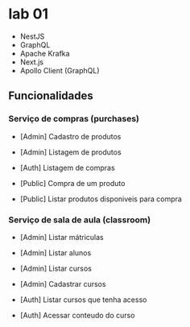 # lab 01
- NestJS
- GraphQL
- Apache Krafka
- Next.js
- Apollo Client (GraphQL)


## Funcionalidades


### Serviço de compras (purchases)
- [Admin] Cadastro de produtos
- [Admin] Listagem de produtos

- [Auth] Listagem de compras

- [Public] Compra de um produto
- [Public] Listar produtos disponiveis para compra

### Serviço de sala de aula (classroom)
- [Admin] Listar mátriculas
- [Admin] Listar alunos
- [Admin] Listar cursos
- [Admin] Cadastrar cursos

- [Auth] Listar cursos que tenha acesso
- [Auth] Acessar conteudo do curso